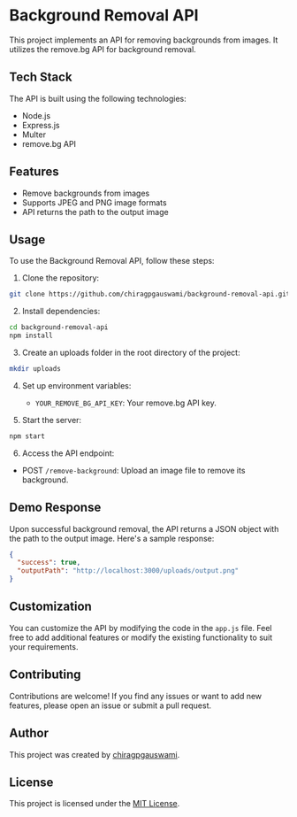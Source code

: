 # Background Removal API

This project implements an API for removing backgrounds from images. It utilizes the remove.bg API for background removal.

## Tech Stack

The API is built using the following technologies:

- Node.js
- Express.js
- Multer
- remove.bg API

## Features

- Remove backgrounds from images
- Supports JPEG and PNG image formats
- API returns the path to the output image

## Usage

To use the Background Removal API, follow these steps:

1. Clone the repository:

```bash
git clone https://github.com/chiragpgauswami/background-removal-api.git
```

2. Install dependencies:

```bash
cd background-removal-api
npm install
```

3. Create an uploads folder in the root directory of the project:

```bash
mkdir uploads
```

4. Set up environment variables:

   - `YOUR_REMOVE_BG_API_KEY`: Your remove.bg API key.

5. Start the server:

```bash
npm start
```

6. Access the API endpoint:

- POST `/remove-background`: Upload an image file to remove its background.

## Demo Response

Upon successful background removal, the API returns a JSON object with the path to the output image. Here's a sample response:

```json
{
  "success": true,
  "outputPath": "http://localhost:3000/uploads/output.png"
}
```

## Customization

You can customize the API by modifying the code in the `app.js` file. Feel free to add additional features or modify the existing functionality to suit your requirements.

## Contributing

Contributions are welcome! If you find any issues or want to add new features, please open an issue or submit a pull request.

## Author

This project was created by [chiragpgauswami](https://github.com/chiragpgauswami).

## License

This project is licensed under the [MIT License](LICENSE).
